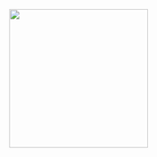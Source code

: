 <!-- from: https://giphy.com/gifs/art-cartoon-painting-jUhkz8bRXfFqpwP34k -->
<img src="https://user-images.githubusercontent.com/118244804/221054506-4061f3be-c543-47ce-91b8-f7a72eda5a46.gif" width="250" height="250" />

<!--
**ebki/ebki** is a ✨ _special_ ✨ repository because its `README.md` (this file) appears on your GitHub profile.

Here are some ideas to get you started:

- 🔭 I’m currently working on ...
- 🌱 I’m currently learning ...
- 👯 I’m looking to collaborate on ...
- 🤔 I’m looking for help with ...
- 💬 Ask me about ...
- 📫 How to reach me: ...
- 😄 Pronouns: ...
- ⚡ Fun fact: ...
-->
